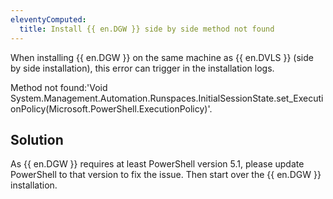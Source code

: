 ```yaml
---
eleventyComputed:
  title: Install {{ en.DGW }} side by side method not found
---
```

When installing {{ en.DGW }} on the same machine as {{ en.DVLS }} (side by side installation), this error can trigger in the installation logs.  

Method not found:'Void System.Management.Automation.Runspaces.InitialSessionState.set_ExecutionPolicy(Microsoft.PowerShell.ExecutionPolicy)'.  

## Solution
As {{ en.DGW }} requires at least PowerShell version 5.1, please update PowerShell to that version to fix the issue. Then start over the {{ en.DGW }} installation.
